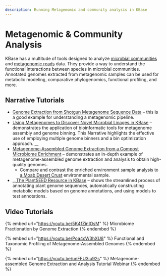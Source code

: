```yaml
---
description: Running Metagenomic and community analysis in KBase
---
```


# Metagenomic & Community Analysis

KBase has a multitude of tools designed to analyze [microbial communities](https://kbase.us/applist/#Microbial%20Communities) and [metagenomic reads](https://kbase.us/applist/#Comparative%20Genomics) data. They provide a way to understand the functional interactions between species in microbial communities. Annotated genomes extracted from metagenomic samples can be used for metabolic modeling, comparative phylogenomics, functional profiling, and more.

## Narrative Tutorials

* [Genome Extraction from Shotgun Metagenome Sequence Data](https://narrative.kbase.us/narrative/33233) – this is a good example for understanding a metagenomic pipeline.
* [Using Metagenomes to Discover Novel Microbial Linages in KBase](https://narrative.kbase.us/narrative/64677) – demonstrates the application of bioinformatic tools for metagenome assembly and genome binning. This Narrative highlights the effective use of employing multiple genome binners and a bin optimization approach. __&#x20;
* [Metagenome-Assembled Genome Extraction from a Compost Microbiome Enrichment](https://narrative.kbase.us/narrative/33233) – demonstrates an in-depth example of metagenome-assembled genome extraction and analysis to obtain high-quality genomes.
  * &#x20;Compare and contrast the enriched environment sample analysis to [a Moab Desert Crust](https://narrative.kbase.us/narrative/62384) environmental sample.&#x20;
* __[The PlantSEED Resource in KBase](https://narrative.kbase.us/narrative/39144) – shows the streamlined process of annotating plant genome sequences, automatically constructing metabolic models based on genome annotations, and using models to test annotations.

## Video Tutorials

{% embed url="https://youtu.be/5K4fZinIOsM" %}
Microbiome Fractionation by Genome Extraction
{% endembed %}

{% embed url="https://youtu.be/Poa4cW3hXU8" %}
Functional and Taxonomic Profiling of Metagenome-Assembled Genomes
{% endembed %}

{% embed url="https://youtu.be/unFFU3iu92s" %}
Metagenome-assembled Genome Extraction and Analysis Tutorial Webinar
{% endembed %}
